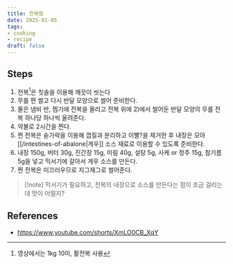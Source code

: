 ```yaml
---
title: 전복찜
date: 2025-01-05
tags:
- cooking
- recipe
draft: false
---
```


## Steps
1. 전복[^1]은 칫솔을 이용해 깨끗이 씻는다
2. 무를 편 썰고 다시 반달 모양으로 썰어 준비한다.
3. 물은 냄비 반, 찜기에 전복을 올리고 전복 위에 2)에서 썰어둔 반달 모양의 무를 전복 하나당 하나씩 올려준다.
4. 약불로 2시간을 찐다.
5. 찐 전복은 숟가락을 이용해 껍질과 분리하고 이빨?을 제거한 후 내장은 모아 [[/intestines-of-abalone|게우]] 소스 재료로 이용할 수 있도록 준비한다.
6. 내장 150g, 버터 30g, 진간장 15g, 미림 40g, 설탕 5g, 사케 or 청주 15g, 참기름 5g을 넣고 믹서기에 갈아서 게우 소스를 만든다.
7. 찐 전복은 미끄러우므로 지그재그로 썰어준다.


[^1]: 영상에서는 1kg 10미, 활전복 사용

> [!note] 믹서기가 필요하고, 전복의 내장으로 소스를 만든다는 점이 조금 걸리는데 맛이 어떨지?

## References
- https://www.youtube.com/shorts/XmLO0CB_XqY